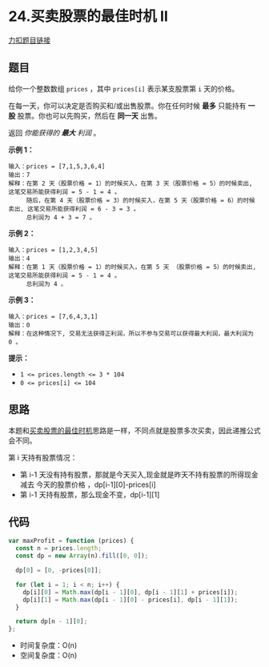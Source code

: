 # 24.买卖股票的最佳时机 II

[力扣题目链接](https://leetcode.cn/problems/best-time-to-buy-and-sell-stock-ii/)

## 题目

给你一个整数数组 `prices` ，其中 `prices[i]` 表示某支股票第 `i` 天的价格。

在每一天，你可以决定是否购买和/或出售股票。你在任何时候 **最多** 只能持有 **一股** 股票。你也可以先购买，然后在 **同一天** 出售。

返回 _你能获得的 **最大** 利润_ 。

**示例 1：**

```
输入：prices = [7,1,5,3,6,4]
输出：7
解释：在第 2 天（股票价格 = 1）的时候买入，在第 3 天（股票价格 = 5）的时候卖出, 这笔交易所能获得利润 = 5 - 1 = 4 。
     随后，在第 4 天（股票价格 = 3）的时候买入，在第 5 天（股票价格 = 6）的时候卖出, 这笔交易所能获得利润 = 6 - 3 = 3 。
     总利润为 4 + 3 = 7 。
```

**示例 2：**

```
输入：prices = [1,2,3,4,5]
输出：4
解释：在第 1 天（股票价格 = 1）的时候买入，在第 5 天 （股票价格 = 5）的时候卖出, 这笔交易所能获得利润 = 5 - 1 = 4 。
     总利润为 4 。
```

**示例 3：**

```
输入：prices = [7,6,4,3,1]
输出：0
解释：在这种情况下, 交易无法获得正利润，所以不参与交易可以获得最大利润，最大利润为 0 。
```

**提示：**

- `1 <= prices.length <= 3 * 104`
- `0 <= prices[i] <= 104`

## 思路

本题和[买卖股票的最佳时机](arithmetic/DP/bestTimetoBuyandSellStock.html)思路是一样，不同点就是股票多次买卖，因此递推公式会不同。

第 i 天持有股票情况：

- 第 i-1 天没有持有股票，那就是今天买入,现金就是昨天不持有股票的所得现金 减去 今天的股票价格 ，dp\[i-1][0]-prices[i]
- 第 i-1 天持有股票，那么现金不变，dp\[i-1][1]

## 代码

```js
var maxProfit = function (prices) {
  const n = prices.length;
  const dp = new Array(n).fill([0, 0]);

  dp[0] = [0, -prices[0]];

  for (let i = 1; i < n; i++) {
    dp[i][0] = Math.max(dp[i - 1][0], dp[i - 1][1] + prices[i]);
    dp[i][1] = Math.max(dp[i - 1][0] - prices[i], dp[i - 1][1]);
  }

  return dp[n - 1][0];
};
```

- 时间复杂度：O(n)
- 空间复杂度：O(n)
